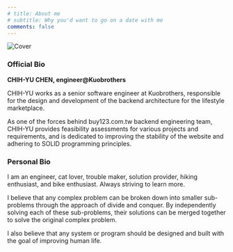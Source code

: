 ```yaml
---
# title: About me
# subtitle: Why you'd want to go on a date with me
comments: false
---
```


![Cover](/about.png)

### Official Bio

**CHIH-YU CHEN, engineer@Kuobrothers**

CHIH-YU works as a senior software engineer at Kuobrothers, responsible for the design and development of the backend architecture for the lifestyle marketplace.

As one of the forces behind buy123.com.tw backend engineering team, CHIH-YU provides feasibility assessments for various projects and requirements, and is dedicated to improving the stability of the website and adhering to SOLID programming principles.

### Personal Bio

I am an engineer, cat lover, trouble maker, solution provider, hiking enthusiast, and bike enthusiast. Always striving to learn more.

I believe that any complex problem can be broken down into smaller sub-problems through the approach of divide and conquer. By independently solving each of these sub-problems, their solutions can be merged together to solve the original complex problem.

I also believe that any system or program should be designed and built with the goal of improving human life.